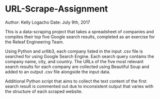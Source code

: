 # URL-Scrape-Assignment
Author: Kelly Logacho
Date: July 9th, 2017

This is a data-scraping project that takes a spreadsheet of companies and compiles their top five Google search results, completed as an exercise for the Releaf Engineering Team.

Using Python and urllib3, each company listed in the input .csv file is searched for using Google Search Engine. Each search query contains the company name, city, and country. The URLs of the five most relevant search results for each company are collected using Beautiful Soup and added to an output .csv file alongside the input data.

Additional Python script that aims to collect the text content of the first search result is commented out due to inconsistent output that varies with the structure of each scraped website.